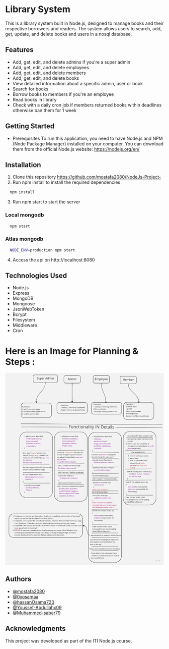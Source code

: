 # Library System

This is a library system built in Node.js, designed to manage books and their respective borrowers and readers. The system allows users to search, add, get, update, and delete books and users in a nosql database.

## Features

- Add, get, edit, and delete admins if you're a super admin
- Add, get, edit, and delete employees
- Add, get, edit, and delete members
- Add, get, edit, and delete books
- View detailed information about a specific admin, user or book
- Search for books
- Borrow books to members if you're an employee
- Read books in library
- Check with a daily cron job if members returned books within deadlines otherwise ban them for 1 week

## Getting Started

- Prerequisites
  To run this application, you need to have Node.js and NPM (Node Package Manager) installed on your computer. You can download them from the official Node.js website: https://nodejs.org/en/

## Installation

1. Clone this repository https://github.com/mostafa2080/NodeJs-Project-
2. Run npm install to install the required dependencies

```bash
  npm install
```

3. Run npm start to start the server

### Local mongodb

```bash
  npm start
```

### Atlas mongodb

```bash
  NODE_ENV=production npm start
```

4. Access the api on http://localhost:8080

## Technologies Used

- Node.js
- Express
- MongoDB
- Mongoose
- JsonWebToken
- Bcrypt
- Filesystem
- Middleware
- Cron

# Here is an Image for Planning & Steps :

![](./images/ReadMeImage/ReadMe.jpg)

## Authors

- [@mostafa2080](https://github.com/mostafa2080)
- [@0xosamaa](https://github.com/0xosamaa)
- [@hassanOsama720](https://github.com/hassanOsama720)
- [@Youssef-Abdullahx09](https://github.com/Youssef-Abdullahx09)
- [@Muhammed-saber79](https://github.com/Muhammed-saber79)

## Acknowledgments

This project was developed as part of the ITI Node.js course.
